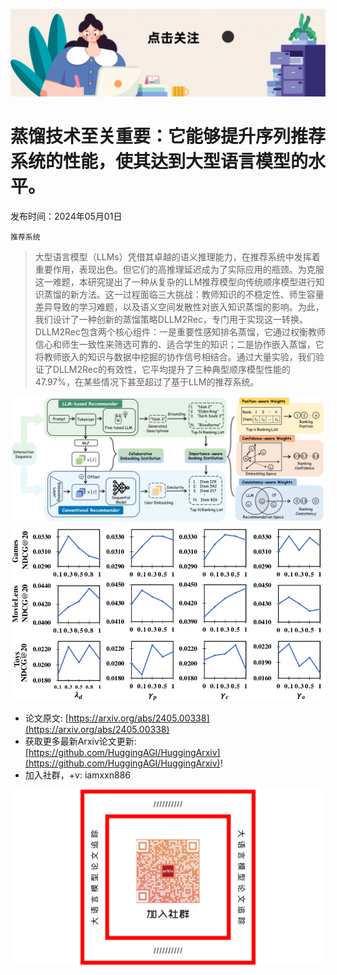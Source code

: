 ![](https://raw.githubusercontent.com/HuggingAGI/HuggingArxiv/main/imgs/follow2.gif)
# 蒸馏技术至关重要：它能够提升序列推荐系统的性能，使其达到大型语言模型的水平。
发布时间：2024年05月01日

`推荐系统`
> 大型语言模型（LLMs）凭借其卓越的语义推理能力，在推荐系统中发挥着重要作用，表现出色。但它们的高推理延迟成为了实际应用的瓶颈。为克服这一难题，本研究提出了一种从复杂的LLM推荐模型向传统顺序模型进行知识蒸馏的新方法。这一过程面临三大挑战：教师知识的不稳定性、师生容量差异导致的学习难题，以及语义空间发散性对嵌入知识蒸馏的影响。为此，我们设计了一种创新的蒸馏策略DLLM2Rec，专门用于实现这一转换。DLLM2Rec包含两个核心组件：一是重要性感知排名蒸馏，它通过权衡教师信心和师生一致性来筛选可靠的、适合学生的知识；二是协作嵌入蒸馏，它将教师嵌入的知识与数据中挖掘的协作信号相结合。通过大量实验，我们验证了DLLM2Rec的有效性，它平均提升了三种典型顺序模型性能的47.97%，在某些情况下甚至超过了基于LLM的推荐系统。

![](https://raw.githubusercontent.com/HuggingAGI/HuggingArxiv/main/paper_images/2405.00338/x1.png)
![](https://raw.githubusercontent.com/HuggingAGI/HuggingArxiv/main/paper_images/2405.00338/x2.png)


- 论文原文: [https://arxiv.org/abs/2405.00338](https://arxiv.org/abs/2405.00338)
- 获取更多最新Arxiv论文更新: [https://github.com/HuggingAGI/HuggingArxiv](https://github.com/HuggingAGI/HuggingArxiv)!
- 加入社群，+v: iamxxn886

![](https://raw.githubusercontent.com/HuggingAGI/HuggingArxiv/main/imgs/qrcode.png)